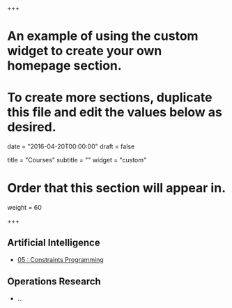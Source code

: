 +++
# An example of using the custom widget to create your own homepage section.
# To create more sections, duplicate this file and edit the values below as desired.

date = "2016-04-20T00:00:00"
draft = false

title = "Courses"
subtitle = ""
widget = "custom"

# Order that this section will appear in.
weight = 60

+++

## Artificial Intelligence
- [05 : Constraints Programming](/sources/courses/ai/AI___5_ConstraintsProgramming.pdf)

## Operations Research
- ...
